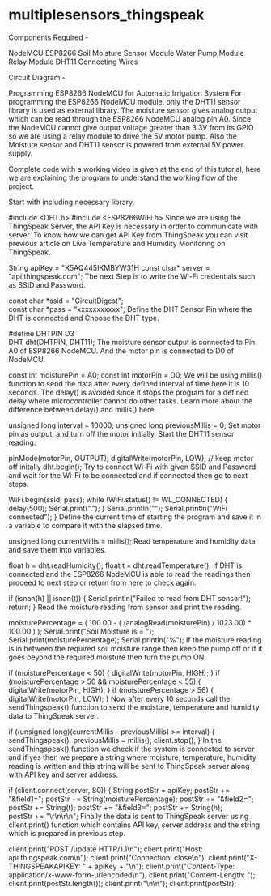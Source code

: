 # multiplesensors_thingspeak

Components Required -

NodeMCU ESP8266
Soil Moisture Sensor Module
Water Pump Module
Relay Module
DHT11
Connecting Wires

Circuit Diagram -



Programming ESP8266 NodeMCU for Automatic Irrigation System
For programming the ESP8266 NodeMCU module, only the DHT11 sensor library is used as external library. The moisture sensor gives analog output which can be read through the ESP8266 NodeMCU analog pin A0. Since the NodeMCU cannot give output voltage greater than 3.3V from its GPIO so we are using a relay module to drive the 5V motor pump. Also the Moisture sensor and DHT11 sensor is powered from external 5V power supply.

Complete code with a working video is given at the end of this tutorial, here we are explaining the program to understand the working flow of the project.

Start with including necessary library.

#include <DHT.h>
#include <ESP8266WiFi.h>
Since we are using the ThingSpeak Server, the API Key is necessary in order to communicate with server. To know how we can get API Key from ThingSpeak you can visit previous article on Live Temperature and Humidity Monitoring on ThingSpeak.


 
String apiKey = "X5AQ445IKMBYW31H
const char* server = "api.thingspeak.com"; 
The next Step is to write the Wi-Fi credentials such as SSID and Password.

const char *ssid =  "CircuitDigest";     
const char *pass =  "xxxxxxxxxxx"; 
Define the DHT Sensor Pin where the DHT is connected and Choose the DHT type.

#define DHTPIN D3          
DHT dht(DHTPIN, DHT11);
The moisture sensor output is connected to Pin A0 of ESP8266 NodeMCU. And the motor pin is connected to D0 of NodeMCU.

const int moisturePin = A0;
const int motorPin = D0;
We will be using millis() function to send the data after every defined interval of time here it is 10 seconds. The delay() is avoided since it stops the program for a defined delay where microcontroller cannot do other tasks. Learn more about the difference between delay() and millis() here.

unsigned long interval = 10000;
unsigned long previousMillis = 0;
Set motor pin as output, and turn off the motor initially. Start the DHT11 sensor reading.

pinMode(motorPin, OUTPUT);
digitalWrite(motorPin, LOW); // keep motor off initally
dht.begin();
Try to connect Wi-Fi with given SSID and Password and wait for the Wi-Fi to be connected and if connected then go to next steps.

WiFi.begin(ssid, pass);
  while (WiFi.status() != WL_CONNECTED)
  {
    delay(500);
    Serial.print(".");
  }
  Serial.println("");
  Serial.println("WiFi connected");
}
Define the current time of starting the program and save it in a variable to compare it with the elapsed time.

unsigned long currentMillis = millis();
Read temperature and humidity data and save them into variables.

float h = dht.readHumidity();
float t = dht.readTemperature();
If DHT is connected and the ESP8266 NodeMCU is able to read the readings then proceed to next step or return from here to check again.

if (isnan(h) || isnan(t))
  {
    Serial.println("Failed to read from DHT sensor!");
    return;
  }
Read the moisture reading from sensor and print the reading.

moisturePercentage = ( 100.00 - ( (analogRead(moisturePin) / 1023.00) * 100.00 ) );
  Serial.print("Soil Moisture is  = ");
  Serial.print(moisturePercentage);
  Serial.println("%");
If the moisture reading is in between the required soil moisture range then keep the pump off or if it goes beyond the required moisture then turn the pump ON. 

if (moisturePercentage < 50) {
    digitalWrite(motorPin, HIGH);
  }
   if (moisturePercentage > 50 && moisturePercentage < 55) {
    digitalWrite(motorPin, HIGH);
  }
 if (moisturePercentage > 56) {
    digitalWrite(motorPin, LOW);
  }
Now after every 10 seconds call the sendThingspeak() function to send the moisture, temperature and humidity data to ThingSpeak server.

  if ((unsigned long)(currentMillis - previousMillis) >= interval) {
    sendThingspeak();
    previousMillis = millis();
    client.stop();
  }
In the sendThingspeak() function we check if the system is connected to server and if yes then we prepare a string where moisture, temperature, humidity reading is written and this string will be sent to ThingSpeak server along with API key and server address.

if (client.connect(server, 80))
    {
      String postStr = apiKey;
      postStr += "&field1=";
      postStr += String(moisturePercentage);
      postStr += "&field2=";
      postStr += String(t);
      postStr += "&field3=";
      postStr += String(h);      
      postStr += "\r\n\r\n";
Finally the data is sent to ThingSpeak server using client.print() function which contains API key, server address and the string which is prepared in previous step.

client.print("POST /update HTTP/1.1\n");
      client.print("Host: api.thingspeak.com\n");
      client.print("Connection: close\n");
      client.print("X-THINGSPEAKAPIKEY: " + apiKey + "\n");
      client.print("Content-Type: application/x-www-form-urlencoded\n");
      client.print("Content-Length: ");
      client.print(postStr.length());
      client.print("\n\n");
      client.print(postStr);
